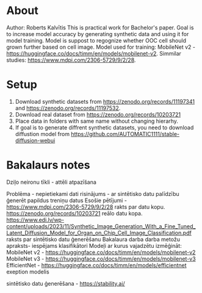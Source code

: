 # About
Author: Roberts Kalvītis
This is practical work for Bachelor's paper. Goal is to increase model accuracy by generating synthetic data and using it for model training. Model is suppost to regognize whether OOC cell should grown further based on cell image.
Model used for training: MobileNet v2 - https://huggingface.co/docs/timm/en/models/mobilenet-v2. Simmilar studies: https://www.mdpi.com/2306-5729/9/2/28. 

# Setup
1. Download synthetic datasets from https://zenodo.org/records/11197341 and https://zenodo.org/records/11197532.
2. Download real dataset from https://zenodo.org/records/10203721
3. Place data in folders with same name without changing hierarhy.
4. If goal is to generate diffrent synthetic datasets, you need to download diffustion model from https://github.com/AUTOMATIC1111/stable-diffusion-webui


# Bakalaurs notes

Dziļo neironu tīkli - attēli atpazīšana

Problēma - nepietiekami dati
risinājums - ar sintētisko datu palīdzību ģenerēt papildus treniņu datus
Esošie pētījumi -
    https://www.mdpi.com/2306-5729/9/2/28 rakts par datu kopu.
    https://zenodo.org/records/10203721 reālo datu kopa.
    https://www.edi.lv/wp-content/uploads/2023/11/Synthetic_Image_Generation_With_a_Fine_Tuned_Latent_Diffusion_Model_for_Organ_on_Chip_Cell_Image_Classification.pdf raksts par sintētisko datu ģenerēšanu
Bakalaura darba darba metožu apraksts- iespējams klasifikātori
Modeļi ar kurus vajadzētu izmēģināt:
    MobileNet v2 - https://huggingface.co/docs/timm/en/models/mobilenet-v2
    MobileNet v3 - https://huggingface.co/docs/timm/en/models/mobilenet-v3
    EfficientNet - https://huggingface.co/docs/timm/en/models/efficientnet
    exeption modelis

sintētisko datu ģenerēšana - https://stability.ai/ 



